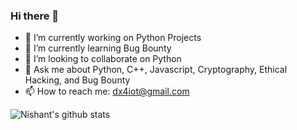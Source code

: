 ### Hi there 👋

<!--
**dx4iot/dx4iot** is a ✨ _special_ ✨ repository because its `README.md` (this file) appears on your GitHub profile. -->

- 🔭 I’m currently working on Python Projects
- 🌱 I’m currently learning Bug Bounty
- 👯 I’m looking to collaborate on Python
- 💬 Ask me about Python, C++, Javascript, Cryptography, Ethical Hacking, and Bug Bounty
- 📫 How to reach me: dx4iot@gmail.com


![Nishant's github stats](https://github-readme-stats.vercel.app/api?username=dx4iot&show_icons=true&hide_border=true)

